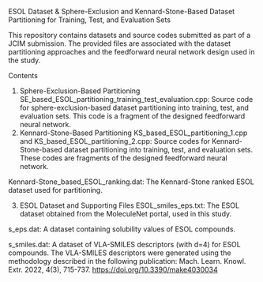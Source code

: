 ESOL Dataset & Sphere-Exclusion and Kennard-Stone-Based Dataset Partitioning for Training, Test, and Evaluation Sets


This repository contains datasets and source codes submitted as part of a JCIM submission. The provided files are associated with the dataset partitioning approaches and the feedforward neural network design used in the study.

Contents
1. Sphere-Exclusion-Based Partitioning
SE_based_ESOL_partitioning_training_test_evaluation.cpp:
Source code for sphere-exclusion-based dataset partitioning into training, test, and evaluation sets. This code is a fragment of the designed feedforward neural network.
2. Kennard-Stone-Based Partitioning
KS_based_ESOL_partitioning_1.cpp and KS_based_ESOL_partitioning_2.cpp:
Source codes for Kennard-Stone-based dataset partitioning into training, test, and evaluation sets. These codes are fragments of the designed feedforward neural network.

Kennard-Stone_based_ESOL_ranking.dat:
The Kennard-Stone ranked ESOL dataset used for partitioning.

3. ESOL Dataset and Supporting Files
ESOL_smiles_eps.txt:
The ESOL dataset obtained from the MoleculeNet portal, used in this study.

s_eps.dat:
A dataset containing solubility values of ESOL compounds.

s_smiles.dat:
A dataset of VLA-SMILES descriptors (with d=4) for ESOL compounds. The VLA-SMILES descriptors were generated using the methodology described in the following publication:
Mach. Learn. Knowl. Extr. 2022, 4(3), 715-737.
https://doi.org/10.3390/make4030034

